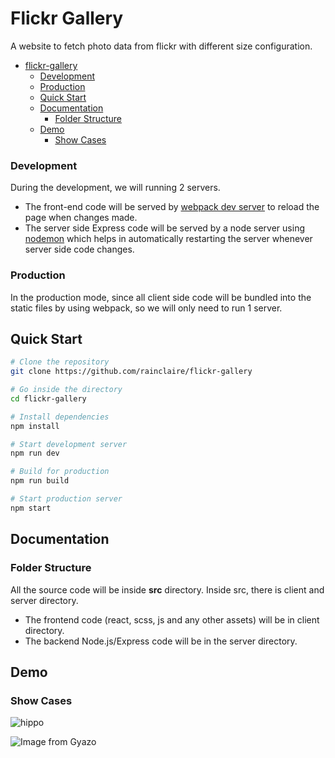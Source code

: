 # Flickr Gallery

A website to fetch photo data from flickr with different size configuration.

- [flickr-gallery](#flickr-gallery)
  - [Development](#development)
  - [Production](#production)
  - [Quick Start](#quick-start)
  - [Documentation](#documentation)
    - [Folder Structure](#folder-structure)
  - [Demo](#demo)
    - [Show Cases](#show-cases)

### Development

During the development, we will running 2 servers. 
* The front-end code will be served by [webpack dev server](https://webpack.js.org/configuration/dev-server/) to reload the page when changes made.
* The server side Express code will be served by a node server using [nodemon](https://nodemon.io/) which helps in automatically restarting the server whenever server side code changes.

### Production

In the production mode, since all client side code will be bundled into the static files by using webpack, so we will only need to run 1 server.

## Quick Start

```bash
# Clone the repository
git clone https://github.com/rainclaire/flickr-gallery

# Go inside the directory
cd flickr-gallery

# Install dependencies
npm install

# Start development server
npm run dev

# Build for production
npm run build

# Start production server
npm start
```

## Documentation

### Folder Structure
All the source code will be inside **src** directory. Inside src, there is client and server directory. 
* The frontend code (react, scss, js and any other assets) will be in client directory. 
* The backend Node.js/Express code will be in the server directory.


## Demo

### Show Cases
![hippo](https://i.gyazo.com/e533680c8331b7e35bc339262a71bd25.gif)

![Image from Gyazo](https://i.gyazo.com/7e86c043bf4f59da09da12fb3bddeb4e.png)
